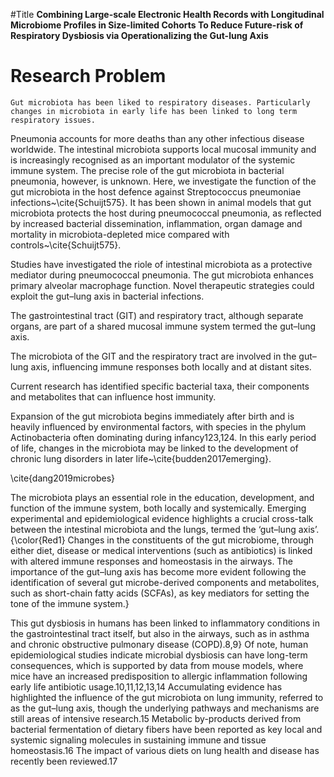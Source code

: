 #Title
**Combining Large-scale  Electronic Health Records  with  Longitudinal Microbiome Profiles in Size-limited Cohorts To Reduce Future-risk of Respiratory Dysbiosis via Operationalizing the  Gut-lung Axis**

# Research Problem

`Gut microbiota has been liked to respiratory diseases. Particularly changes in microbiota in early life has been linked to long term respiratory issues.` 

Pneumonia accounts for more deaths than any other infectious disease worldwide. The intestinal microbiota supports local mucosal immunity and is increasingly recognised as an important modulator of the systemic immune system. The precise role of the gut microbiota in bacterial pneumonia, however, is unknown. Here, we investigate the function of the gut microbiota in the host defence against Streptococcus pneumoniae infections~\cite{Schuijt575}.
It has been shown in animal models that gut microbiota protects the host during pneumococcal pneumonia, as reflected by increased bacterial dissemination, inflammation, organ damage and mortality in microbiota-depleted mice compared with controls~\cite{Schuijt575}. 

Studies have investigated the riole of intestinal microbiota as a protective mediator during pneumococcal pneumonia. The gut microbiota enhances primary alveolar macrophage function. Novel therapeutic strategies could exploit the gut–lung axis in bacterial infections.

The gastrointestinal tract (GIT) and respiratory tract, although separate organs, are part of a shared mucosal immune system termed the gut–lung axis.

The microbiota of the GIT and the respiratory tract are involved in the gut–lung axis, influencing immune responses both locally and at distant sites.

Current research has identified specific bacterial taxa, their components and metabolites that can influence host immunity.

 Expansion of the gut microbiota begins immediately after birth and is heavily influenced by environmental factors, with species in the phylum Actinobacteria often dominating during infancy123,124. In this early period of life, changes in the microbiota may be linked to the development of chronic lung disorders in later life~\cite{budden2017emerging}.
 
 \cite{dang2019microbes}
 
 The microbiota plays an essential role in the education, development, and function of the immune system, both locally and systemically. Emerging experimental and epidemiological evidence highlights a crucial cross-talk between the intestinal microbiota and the lungs, termed the ‘gut–lung axis’. {\color{Red1} Changes in the constituents of the gut microbiome, through either diet, disease or medical interventions (such as antibiotics) is linked with altered immune responses and homeostasis in the airways. The importance of the gut–lung axis has become more evident following the identification of several gut microbe-derived components and metabolites, such as short-chain fatty acids (SCFAs), as key mediators for setting the tone of the immune system.}
 
 
 This gut dysbiosis in humans has been linked to inflammatory conditions in the gastrointestinal tract itself, but also in the airways, such as in asthma and chronic obstructive pulmonary disease (COPD).8,9} Of note, human epidemiological studies indicate microbial dysbiosis can have long-term consequences, which is supported by data from mouse models, where mice have an increased predisposition to allergic inflammation following early life antibiotic usage.10,11,12,13,14 Accumulating evidence has highlighted the influence of the gut microbiota on lung immunity, referred to as the gut–lung axis, though the underlying pathways and mechanisms are still areas of intensive research.15 Metabolic by-products derived from bacterial fermentation of dietary fibers have been reported as key local and systemic signaling molecules in sustaining immune and tissue homeostasis.16 The impact of various diets on lung health and disease has recently been reviewed.17